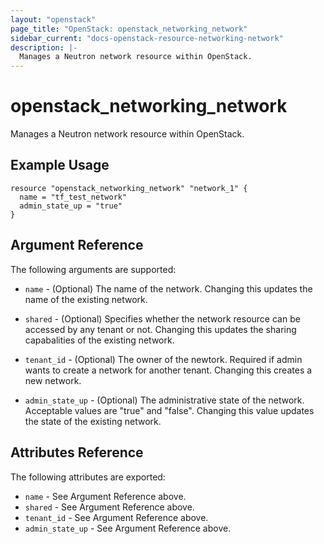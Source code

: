 ```yaml
---
layout: "openstack"
page_title: "OpenStack: openstack_networking_network"
sidebar_current: "docs-openstack-resource-networking-network"
description: |-
  Manages a Neutron network resource within OpenStack.
---
```


# openstack\_networking\_network

Manages a Neutron network resource within OpenStack.

## Example Usage

```
resource "openstack_networking_network" "network_1" {
  name = "tf_test_network"
  admin_state_up = "true"
}
```

## Argument Reference

The following arguments are supported:

* `name` - (Optional) The name of the network. Changing this updates the name of
    the existing network.

* `shared` - (Optional)  Specifies whether the network resource can be accessed
    by any tenant or not. Changing this updates the sharing capabalities of the
    existing network.

* `tenant_id` - (Optional) The owner of the newtork. Required if admin wants to
    create a network for another tenant. Changing this creates a new network.

* `admin_state_up` - (Optional) The administrative state of the network.
    Acceptable values are "true" and "false". Changing this value updates the
    state of the existing network.

## Attributes Reference

The following attributes are exported:

* `name` - See Argument Reference above.
* `shared` - See Argument Reference above.
* `tenant_id` - See Argument Reference above.
* `admin_state_up` - See Argument Reference above.
